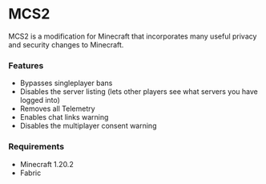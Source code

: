 # MCS2

MCS2 is a modification for Minecraft that incorporates many useful privacy and security changes to Minecraft.

### Features
* Bypasses singleplayer bans
* Disables the server listing (lets other players see what servers you have logged into) 
* Removes all Telemetry
* Enables chat links warning
* Disables the multiplayer consent warning

### Requirements
* Minecraft 1.20.2
* Fabric